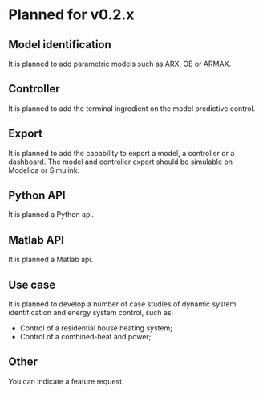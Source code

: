 # Planned for v0.2.x

## Model identification

It is planned to add parametric models such as ARX, OE or ARMAX.

## Controller

It is planned to add the terminal ingredient on the model predictive control.

## Export

It is planned to add the capability to export a model, a controller or a dashboard. The model and controller export should be simulable on Modelica or Simulink.

## Python API

It is planned a Python api.

## Matlab API

It is planned a Matlab api.

## Use case

It is planned to develop a number of case studies of dynamic system identification and energy system control, such as:

* Control of a residential house heating system;
* Control of a combined-heat and power;

## Other

You can indicate a feature request.
